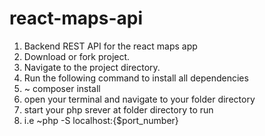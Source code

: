 # react-maps-api
1. Backend REST API for the react maps app <br/>
2. Download or fork project. <br/>
3. Navigate to  the project directory. <br/>
4. Run the following command to install all dependencies <br/>
5. ~ composer install <br/>
6. open your terminal and navigate to your folder directory<br/>
7. start your php srever at folder directory to run <br/>
8. i.e ~php -S localhost:{$port_number}
